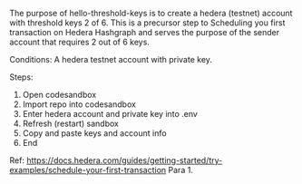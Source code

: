The purpose of hello-threshold-keys is to create a hedera (testnet) account with threshold keys 2 of 6.  This is a precursor step to Scheduling you first transaction on Hedera Hashgraph and serves the purpose of the sender account that requires 2 out of 6 keys.

Conditions:
A hedera testnet account with private key.

Steps:
1. Open codesandbox
2. Import repo into codesandbox
3. Enter hedera account and private key into .env
4. Refresh (restart) sandbox
5. Copy and paste keys and account info
6. End

Ref: https://docs.hedera.com/guides/getting-started/try-examples/schedule-your-first-transaction Para 1.

